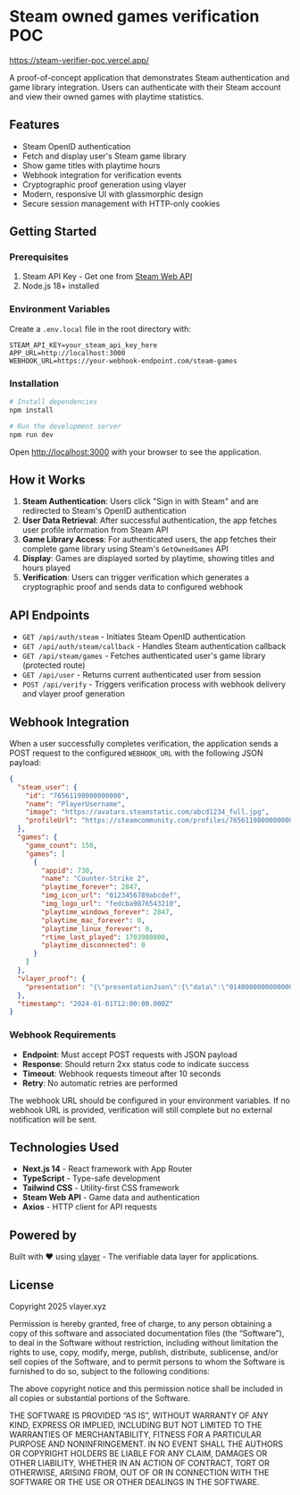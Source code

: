 # Steam owned games verification POC

https://steam-verifier-poc.vercel.app/

A proof-of-concept application that demonstrates Steam authentication and game library integration. Users can authenticate with their Steam account and view their owned games with playtime statistics.

## Features

- Steam OpenID authentication
- Fetch and display user's Steam game library
- Show game titles with playtime hours
- Webhook integration for verification events
- Cryptographic proof generation using vlayer
- Modern, responsive UI with glassmorphic design
- Secure session management with HTTP-only cookies

## Getting Started

### Prerequisites

1. Steam API Key - Get one from [Steam Web API](https://steamcommunity.com/dev/apikey)
2. Node.js 18+ installed

### Environment Variables

Create a `.env.local` file in the root directory with:

```env
STEAM_API_KEY=your_steam_api_key_here
APP_URL=http://localhost:3000
WEBHOOK_URL=https://your-webhook-endpoint.com/steam-games
```

### Installation

```bash
# Install dependencies
npm install

# Run the development server
npm run dev
```

Open [http://localhost:3000](http://localhost:3000) with your browser to see the application.

## How it Works

1. **Steam Authentication**: Users click "Sign in with Steam" and are redirected to Steam's OpenID authentication
2. **User Data Retrieval**: After successful authentication, the app fetches user profile information from Steam API
3. **Game Library Access**: For authenticated users, the app fetches their complete game library using Steam's `GetOwnedGames` API
4. **Display**: Games are displayed sorted by playtime, showing titles and hours played
5. **Verification**: Users can trigger verification which generates a cryptographic proof and sends data to configured webhook

## API Endpoints

- `GET /api/auth/steam` - Initiates Steam OpenID authentication
- `GET /api/auth/steam/callback` - Handles Steam authentication callback
- `GET /api/steam/games` - Fetches authenticated user's game library (protected route)
- `GET /api/user` - Returns current authenticated user from session
- `POST /api/verify` - Triggers verification process with webhook delivery and vlayer proof generation

## Webhook Integration

When a user successfully completes verification, the application sends a POST request to the configured `WEBHOOK_URL` with the following JSON payload:

```json
{
  "steam_user": {
    "id": "76561198000000000",
    "name": "PlayerUsername",
    "image": "https://avatars.steamstatic.com/abcd1234_full.jpg",
    "profileUrl": "https://steamcommunity.com/profiles/76561198000000000/"
  },
  "games": {
    "game_count": 150,
    "games": [
      {
        "appid": 730,
        "name": "Counter-Strike 2",
        "playtime_forever": 2847,
        "img_icon_url": "0123456789abcdef",
        "img_logo_url": "fedcba9876543210",
        "playtime_windows_forever": 2847,
        "playtime_mac_forever": 0,
        "playtime_linux_forever": 0,
        "rtime_last_played": 1703980800,
        "playtime_disconnected": 0
      }
    ]
  },
  "vlayer_proof": {
    "presentation": "{\"presentationJson\":{\"data\":\"0140000000000000005a983a6ce90e1062b4f331502210..00000\",\"meta\":{\"notaryUrl\":\"https://test-notary.vlayer.xyz:443\",\"websocketProxyUrl\":\"\"},\"version\":\"0.1.0-alpha.11\"}}"
  },
  "timestamp": "2024-01-01T12:00:00.000Z"
}
```

### Webhook Requirements

- **Endpoint**: Must accept POST requests with JSON payload
- **Response**: Should return 2xx status code to indicate success
- **Timeout**: Webhook requests timeout after 10 seconds
- **Retry**: No automatic retries are performed

The webhook URL should be configured in your environment variables. If no webhook URL is provided, verification will still complete but no external notification will be sent.

## Technologies Used

- **Next.js 14** - React framework with App Router
- **TypeScript** - Type-safe development
- **Tailwind CSS** - Utility-first CSS framework
- **Steam Web API** - Game data and authentication
- **Axios** - HTTP client for API requests

## Powered by

Built with ❤️ using [vlayer](https://vlayer.xyz) - The verifiable data layer for applications.

## License

Copyright 2025 vlayer.xyz

Permission is hereby granted, free of charge, to any person obtaining a copy of this software and associated documentation files (the “Software”), to deal in the Software without restriction, including without limitation the rights to use, copy, modify, merge, publish, distribute, sublicense, and/or sell copies of the Software, and to permit persons to whom the Software is furnished to do so, subject to the following conditions:

The above copyright notice and this permission notice shall be included in all copies or substantial portions of the Software.

THE SOFTWARE IS PROVIDED “AS IS”, WITHOUT WARRANTY OF ANY KIND, EXPRESS OR IMPLIED, INCLUDING BUT NOT LIMITED TO THE WARRANTIES OF MERCHANTABILITY, FITNESS FOR A PARTICULAR PURPOSE AND NONINFRINGEMENT. IN NO EVENT SHALL THE AUTHORS OR COPYRIGHT HOLDERS BE LIABLE FOR ANY CLAIM, DAMAGES OR OTHER LIABILITY, WHETHER IN AN ACTION OF CONTRACT, TORT OR OTHERWISE, ARISING FROM, OUT OF OR IN CONNECTION WITH THE SOFTWARE OR THE USE OR OTHER DEALINGS IN THE SOFTWARE.

